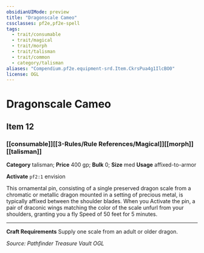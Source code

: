 ```yaml
---
obsidianUIMode: preview
title: "Dragonscale Cameo"
cssclasses: pf2e,pf2e-spell
tags:
  - trait/consumable
  - trait/magical
  - trait/morph
  - trait/talisman
  - trait/common
  - category/talisman
aliases: "Compendium.pf2e.equipment-srd.Item.CkrsPua4g1IlcBO0"
license: OGL
---
```

# Dragonscale Cameo
## Item 12
### [[consumable]][[3-Rules/Rule References/Magical]][[morph]][[talisman]]

**Category** talisman; 
**Price** 400 gp; 
**Bulk** 0; **Size** med
**Usage** affixed-to-armor

**Activate** `pf2:1` envision

This ornamental pin, consisting of a single preserved dragon scale from a chromatic or metallic dragon mounted in a setting of precious metal, is typically affixed between the shoulder blades. When you Activate the pin, a pair of draconic wings matching the color of the scale unfurl from your shoulders, granting you a fly Speed of 50 feet for 5 minutes.

* * *

**Craft Requirements** Supply one scale from an adult or older dragon.

*Source: Pathfinder Treasure Vault*
*OGL*